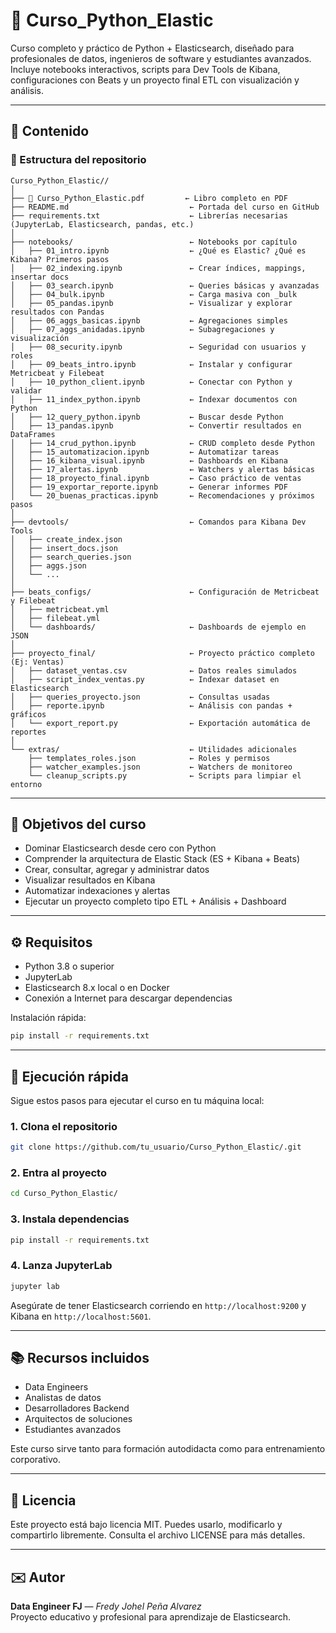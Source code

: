 # 📘 Curso\_Python\_Elastic

Curso completo y práctico de Python + Elasticsearch, diseñado para profesionales de datos, ingenieros de software y estudiantes avanzados. Incluye notebooks interactivos, scripts para Dev Tools de Kibana, configuraciones con Beats y un proyecto final ETL con visualización y análisis.

---

## 📌 Contenido

### 📂 Estructura del repositorio

```plaintext
Curso_Python_Elastic//
│
├── 📘 Curso_Python_Elastic.pdf         ← Libro completo en PDF
├── README.md                           ← Portada del curso en GitHub
├── requirements.txt                    ← Librerías necesarias (JupyterLab, Elasticsearch, pandas, etc.)
│
├── notebooks/                          ← Notebooks por capítulo
│   ├── 01_intro.ipynb                  ← ¿Qué es Elastic? ¿Qué es Kibana? Primeros pasos
│   ├── 02_indexing.ipynb               ← Crear índices, mappings, insertar docs
│   ├── 03_search.ipynb                 ← Queries básicas y avanzadas
│   ├── 04_bulk.ipynb                   ← Carga masiva con _bulk
│   ├── 05_pandas.ipynb                 ← Visualizar y explorar resultados con Pandas
│   ├── 06_aggs_basicas.ipynb           ← Agregaciones simples
│   ├── 07_aggs_anidadas.ipynb          ← Subagregaciones y visualización
│   ├── 08_security.ipynb               ← Seguridad con usuarios y roles
│   ├── 09_beats_intro.ipynb            ← Instalar y configurar Metricbeat y Filebeat
│   ├── 10_python_client.ipynb          ← Conectar con Python y validar
│   ├── 11_index_python.ipynb           ← Indexar documentos con Python
│   ├── 12_query_python.ipynb           ← Buscar desde Python
│   ├── 13_pandas.ipynb                 ← Convertir resultados en DataFrames
│   ├── 14_crud_python.ipynb            ← CRUD completo desde Python
│   ├── 15_automatizacion.ipynb         ← Automatizar tareas
│   ├── 16_kibana_visual.ipynb          ← Dashboards en Kibana
│   ├── 17_alertas.ipynb                ← Watchers y alertas básicas
│   ├── 18_proyecto_final.ipynb         ← Caso práctico de ventas
│   ├── 19_exportar_reporte.ipynb       ← Generar informes PDF
│   └── 20_buenas_practicas.ipynb       ← Recomendaciones y próximos pasos
│
├── devtools/                           ← Comandos para Kibana Dev Tools
│   ├── create_index.json
│   ├── insert_docs.json
│   ├── search_queries.json
│   ├── aggs.json
│   └── ...
│
├── beats_configs/                      ← Configuración de Metricbeat y Filebeat
│   ├── metricbeat.yml
│   ├── filebeat.yml
│   └── dashboards/                     ← Dashboards de ejemplo en JSON
│
├── proyecto_final/                     ← Proyecto práctico completo (Ej: Ventas)
│   ├── dataset_ventas.csv              ← Datos reales simulados
│   ├── script_index_ventas.py          ← Indexar dataset en Elasticsearch
│   ├── queries_proyecto.json           ← Consultas usadas
│   ├── reporte.ipynb                   ← Análisis con pandas + gráficos
│   └── export_report.py                ← Exportación automática de reportes
│
└── extras/                             ← Utilidades adicionales
    ├── templates_roles.json            ← Roles y permisos
    ├── watcher_examples.json           ← Watchers de monitoreo
    └── cleanup_scripts.py              ← Scripts para limpiar el entorno
```

---

## 🎯 Objetivos del curso

- Dominar Elasticsearch desde cero con Python
- Comprender la arquitectura de Elastic Stack (ES + Kibana + Beats)
- Crear, consultar, agregar y administrar datos
- Visualizar resultados en Kibana
- Automatizar indexaciones y alertas
- Ejecutar un proyecto completo tipo ETL + Análisis + Dashboard

---

## ⚙️ Requisitos

- Python 3.8 o superior
- JupyterLab
- Elasticsearch 8.x local o en Docker
- Conexión a Internet para descargar dependencias

Instalación rápida:

```bash
pip install -r requirements.txt
```

---

## 🚀 Ejecución rápida

Sigue estos pasos para ejecutar el curso en tu máquina local:

### 1. Clona el repositorio

```bash
git clone https://github.com/tu_usuario/Curso_Python_Elastic/.git
```

### 2. Entra al proyecto

```bash
cd Curso_Python_Elastic/
```

### 3. Instala dependencias

```bash
pip install -r requirements.txt
```

### 4. Lanza JupyterLab

```bash
jupyter lab
```

Asegúrate de tener Elasticsearch corriendo en `http://localhost:9200` y Kibana en `http://localhost:5601`.

---

## 📚 Recursos incluidos

- Data Engineers
- Analistas de datos
- Desarrolladores Backend
- Arquitectos de soluciones
- Estudiantes avanzados

Este curso sirve tanto para formación autodidacta como para entrenamiento corporativo.

---

## 📝 Licencia

Este proyecto está bajo licencia MIT. Puedes usarlo, modificarlo y compartirlo libremente. Consulta el archivo LICENSE para más detalles.

---

## ✉️ Autor

**Data Engineer FJ** — *Fredy Johel Peña Alvarez*\
Proyecto educativo y profesional para aprendizaje de Elasticsearch.

